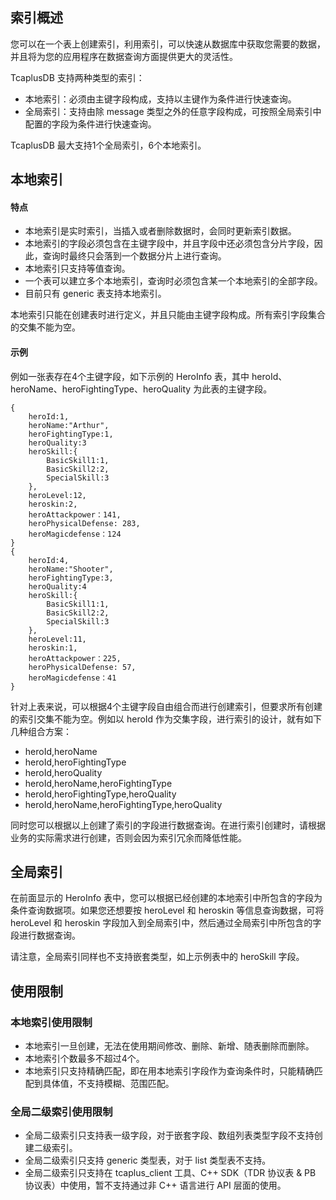 ## 索引概述
您可以在一个表上创建索引，利用索引，可以快速从数据库中获取您需要的数据，并且将为您的应用程序在数据查询方面提供更大的灵活性。

TcaplusDB 支持两种类型的索引：
- 本地索引：必须由主键字段构成，支持以主键作为条件进行快速查询。
- 全局索引：支持由除 message 类型之外的任意字段构成，可按照全局索引中配置的字段为条件进行快速查询。

TcaplusDB 最大支持1个全局索引，6个本地索引。

## 本地索引
#### 特点
- 本地索引是实时索引，当插入或者删除数据时，会同时更新索引数据。
- 本地索引的字段必须包含在主键字段中，并且字段中还必须包含分片字段，因此，查询时最终只会落到一个数据分片上进行查询。
- 本地索引只支持等值查询。
- 一个表可以建立多个本地索引，查询时必须包含某一个本地索引的全部字段。
- 目前只有 generic 表支持本地索引。

本地索引只能在创建表时进行定义，并且只能由主键字段构成。所有索引字段集合的交集不能为空。

#### 示例
例如一张表存在4个主键字段，如下示例的 HeroInfo 表，其中 heroId、heroName、heroFightingType、heroQuality 为此表的主键字段。
```
{
	heroId:1,
	heroName:"Arthur",
	heroFightingType:1,
	heroQuality:3
	heroSkill:{
		BasicSkill1:1,
		BasicSkill2:2,
		SpecialSkill:3
	},
	heroLevel:12,
	heroskin:2,
	heroAttackpower：141,
	heroPhysicalDefense: 283,
	heroMagicdefense：124
}
{
	heroId:4,
	heroName:"Shooter",
	heroFightingType:3,
	heroQuality:4
	heroSkill:{
		BasicSkill1:1,
		BasicSkill2:2,
		SpecialSkill:3
	},
	heroLevel:11,
	heroskin:1,
	heroAttackpower：225,
	heroPhysicalDefense: 57,
	heroMagicdefense：41
}
```
针对上表来说，可以根据4个主键字段自由组合而进行创建索引，但要求所有创建的索引交集不能为空。例如以 heroId 作为交集字段，进行索引的设计，就有如下几种组合方案：
- heroId,heroName
- heroId,heroFightingType
- heroId,heroQuality
- heroId,heroName,heroFightingType
- heroId,heroFightingType,heroQuality
- heroId,heroName,heroFightingType,heroQuality

同时您可以根据以上创建了索引的字段进行数据查询。在进行索引创建时，请根据业务的实际需求进行创建，否则会因为索引冗余而降低性能。

## 全局索引
在前面显示的 HeroInfo 表中，您可以根据已经创建的本地索引中所包含的字段为条件查询数据项。如果您还想要按 heroLevel 和 heroskin 等信息查询数据，可将 heroLevel 和 heroskin 字段加入到全局索引中，然后通过全局索引中所包含的字段进行数据查询。

请注意，全局索引同样也不支持嵌套类型，如上示例表中的 heroSkill 字段。

## 使用限制
### 本地索引使用限制
- 本地索引一旦创建，无法在使用期间修改、删除、新增、随表删除而删除。
- 本地索引个数最多不超过4个。
- 本地索引只支持精确匹配，即在用本地索引字段作为查询条件时，只能精确匹配到具体值，不支持模糊、范围匹配。

### 全局二级索引使用限制
- 全局二级索引只支持表一级字段，对于嵌套字段、数组列表类型字段不支持创建二级索引。
- 全局二级索引只支持 generic 类型表，对于 list 类型表不支持。
- 全局二级索引只支持在 tcaplus_client 工具、C++ SDK（TDR 协议表 & PB 协议表）中使用，暂不支持通过非 C++ 语言进行 API 层面的使用。

